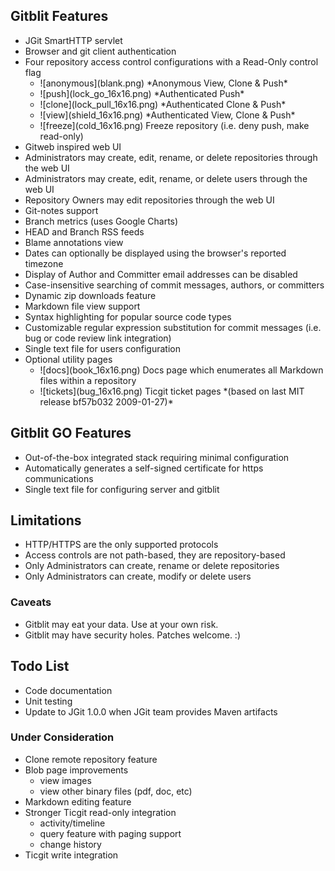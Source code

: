 ## Gitblit Features
- JGit SmartHTTP servlet
- Browser and git client authentication
- Four repository access control configurations with a Read-Only control flag
    <ul class='noBullets'>
    <li>![anonymous](blank.png) *Anonymous View, Clone & Push*</li>
    <li>![push](lock_go_16x16.png) *Authenticated Push*</li>
    <li>![clone](lock_pull_16x16.png) *Authenticated Clone & Push*</li>
    <li>![view](shield_16x16.png) *Authenticated View, Clone & Push*</li>
    <li>![freeze](cold_16x16.png) Freeze repository (i.e. deny push, make read-only)
    </ul>
- Gitweb inspired web UI
- Administrators may create, edit, rename, or delete repositories through the web UI
- Administrators may create, edit, rename, or delete users through the web UI
- Repository Owners may edit repositories through the web UI
- Git-notes support
- Branch metrics (uses Google Charts)
- HEAD and Branch RSS feeds
- Blame annotations view
- Dates can optionally be displayed using the browser's reported timezone
- Display of Author and Committer email addresses can be disabled
- Case-insensitive searching of commit messages, authors, or committers
- Dynamic zip downloads feature
- Markdown file view support
- Syntax highlighting for popular source code types
- Customizable regular expression substitution for commit messages (i.e. bug or code review link integration)
- Single text file for users configuration
- Optional utility pages
    <ul class='noBullets'>
    <li>![docs](book_16x16.png) Docs page which enumerates all Markdown files within a repository</li>
    <li>![tickets](bug_16x16.png) Ticgit ticket pages *(based on last MIT release bf57b032 2009-01-27)*</li>
    </ul>

## Gitblit GO Features
- Out-of-the-box integrated stack requiring minimal configuration
- Automatically generates a self-signed certificate for https communications
- Single text file for configuring server and gitblit

## Limitations
- HTTP/HTTPS are the only supported protocols
- Access controls are not path-based, they are repository-based
- Only Administrators can create, rename or delete repositories
- Only Administrators can create, modify or delete users

### Caveats
- Gitblit may eat your data.  Use at your own risk.
- Gitblit may have security holes.  Patches welcome.  :)

## Todo List
- Code documentation
- Unit testing
- Update to JGit 1.0.0 when JGit team provides Maven artifacts

### Under Consideration
- Clone remote repository feature
- Blob page improvements
    - view images
    - view other binary files (pdf, doc, etc)
- Markdown editing feature
- Stronger Ticgit read-only integration
    - activity/timeline
    - query feature with paging support
    - change history
- Ticgit write integration